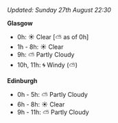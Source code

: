 *Updated: Sunday 27th August 22:30*

**Glasgow**

* 0h: :sunny: Clear [:partly_sunny: as of 0h]
* 1h - 8h: :sunny: Clear
* 9h: :partly_sunny: Partly Cloudy
* 10h, 11h: :cyclone: Windy (:partly_sunny:)

**Edinburgh**

* 0h - 5h: :partly_sunny: Partly Cloudy
* 6h - 8h: :sunny: Clear
* 9h - 11h: :partly_sunny: Partly Cloudy
